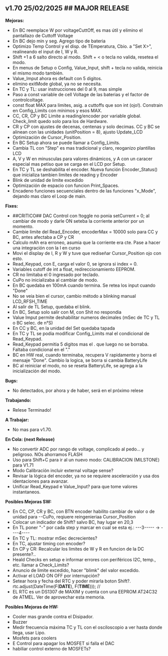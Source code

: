 ## v1.70 25/02/2025 ## MAJOR RELEASE ##

**Mejoras:**
- En BC reemplace W por voltageCuttOff, es mas útil y elimino el pantallazo de Cuttoff Voltage
- En BC dejo min y seg. Agrego tipo de bateria
- Optimizo Temp Control y el disp. de TEmperatura, Cbio. a "Set X>", realineando el input de I, W y R.
- Shift +1 a 6 salto directo al modo. Shift + < o tecla no valida, resetea el modo. 
- En menus de Setup o Config, Value_Input, shift + tecla no valida, reinicia el mismo modo también. 
- Value_Imput ahora es default con 5 digitos.
- elimino exitMode global, ya no se necesita.
- En TC y TL: usar instrucciones del 0 al 9, mas simple
- Paso a const variable de cell Voltage de las baterias y el factor de controlcoltage.
- const float MAX para limites, asig. a cuttoffs que son int (ojo!). Constrain en Config_Limits con mínimos y esos MAX.
- CC, CR, CP y BC Limite a reading/encoder por variable global. Check_limit quedo solo para los de Hardware.
- CR y CP con ajustes de decenas, centenas y solo decimas. CC y BC se alinean con las unidades (unitPosition = 8), ajusto Update_LCD
- Optimización de Cursor_Position. 
- En BC Setup ahora se puede llamar a Config_Limits.
- Cambia TL con "Step" es mas tradicional y claro, reoganizo plantillas LCD
- A, V y W en minusculas para valores dinámicos, y A con un caracer especial mas petiso que se carga en el LCD por Setup.
- En TC y TL se deshabilita el encoder. Nueva función Encoder_Status() que inicializa tambien limites de reading y Encoder
- Blink de unidad de limite excedido
- Optimización de espacio con funcion Print_Spaces.
- Encadeno funciones secuenciales dentro de las funciones "x_Mode", dejando mas claro el Loop de main.

**Fixes:**
- ##CRITICO## DAC Control con !toggle no ponia setCurrent = 0; al cambiar de modo y darle ON seteba la corriente anterior por un momento.
- Cambie limite del Read_Encoder, encoderMax = 10000 solo para CC y BC, antes afectaba a CP y CR
- Calculo mAh era erroneo, asumia que la corriente era cte. Pase a hacer una integración con la I en curso
- Movi el display de I, R y W y tuve que rediseñar Cursor_Position ojo con esto.
- Read_Keypad, con E, carga el valor 0, se ignora si index = 0.
- Variables cutoff de int a float, redireccionamiento EEPROM.
- CR no limitaba el 0 ingresado por teclado.
- CuPo no inicializaba al cambiar de modo.
- En BC quedaba en 100mA cuando termina. Se retea los input cuando "Done"
- No se veia bien el cursor, cambio método a blinking manual LCD_RFSH_TIME
- Al salir de TL Setup, quedaba el blink.
- En BC, Setup solo salir con M, con Shit no respondia
- Value Imput permite deshabilitar numeros decimales (mSec de TC y TL o BC selec. de n°S)
- En CC y BC, en la unidad del Set quedaba tapada
- En TC y TL se podia modificar Config_Limits mal el condicional de Read_Keypad. 
- Read_Keypad permitia 5 digitos mas el . que luego no se borraba. Faltaba condicional en el "."
- BC en HW real, cuando terminaba, recupera V rapidamente y borra el mensaje "Done". Cambio la logica, se borra si cambia BatteryLife
- BC al reiniciar el modo, no se reseta BatteryLife, se agrega a la inicialización del modo.

**Bugs:**
- No detectados, por ahora y de haber, será en el próximo relese
  
**Trabajando:**
- Relese Terminado!

**A Trabajar:**
- No mas para v1.70.

**En Cola: (next Release)**
- No convertir ADC por rango de voltage, complicado al pedo... y peligroso. NOs ahorramos FLASH
- Uso para Shift+C para ir al un nuevo modo: CALIBRACION (MILSTONE) para V1.71
- Modo Calibracíón incluir external voltage sense?
- Revisar la lógica del encoder, ya no se requiere asceleración y usa dos identaciones para avanzar.
- Unificar Read_Keypad e Value_Input? para que tome valores instantaneos.

**Posibles Mejoras SW:**

- En CC, CP, CR y BC, con BTN encoder habilito cambiar de valor o de unidad para --CuPo, reqiuere reingenieriaa Cursor_Position
- Colocar un indicador de Shift? salvo BC, hay lugar en 20,3
- En TL poner "-" por cada step y marcar en cual se esta ej.: ---3----- -> ----4----
- En TC y TL: mostrar mSec decrecientes?
- En TC, ajustar timing con encoder?
- En CP y CR: Recalcular los limites de W y R en funcion de la DC presente?..
- Heald Checks en setup e informar errores con periféricos I2C, temp., etc. llamar a Check_Limits?
- Anuncio de limite excedido, hacer "blimk" del valor excedido.
- Activar el LOAD ON OFF por interrupción?
-  Setear hora y fecha del RTC y poder mirarla boton Shift?.
    rtc.adjust(DateTime(F(__DATE__), F(__TIME__))); //
- EL RTC es un DS1307 de MAXIM y cuenta con una EEPROM AT24C32 de ATMEL. Ver de aprovechar esta memoria.

**Posibles Mejoras de HW:**
- Cooler mas grande contra el Disipador.
- Buzzer
- Medir frecuencia máxima TC y TL con el osciloscopio a ver hasta donde llega, usar Lipo.
- Mosfets para coolers
- E Control para apagar los MOSFET si falla el DAC
- habiliar control externo de MOSFETs?
